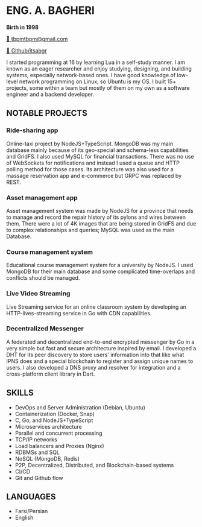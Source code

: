 # ENG. A. BAGHERI
**Birth in 1998** 

[📧 tbpmtbpm@gmail.com](mailto:tbpmtbpm@gmail.com)  

[🔗 Github/itsabgr](https://github.com/itsabgr) 


I started programming at 16 by learning Lua in a self-study manner.
I am known as an eager researcher and enjoy studying, designing, and building systems, especially network-based ones.
I have good knowledge of low-level network programming on Linux, so Ubuntu is my OS.
I built 15+ projects, some within a team but mostly of them on my own as a software engineer and a backend developer.


## NOTABLE PROJECTS

### Ride-sharing app
Online-taxi project by NodeJS+TypeScript.
MongoDB was my main database mainly because of its geo-special and schema-less capabilities and GridFS.
I also used MySQL for financial transactions.
There was no use of WebSockets for notifications and instead I used a queue and HTTP polling method for those cases.
Its architecture was also used for a massage reservation app and e-commerce but GRPC was replaced by REST.


### Asset management app
Asset management system was made by NodeJS for a province that needs to manage and record the repair history of its pylons and wires between them.
There were a lot of 4K images that are being stored in GridFS and due to complex relationships and queries; MySQL was used as the main Database.


### Course management system
Educational course management system for a university by NodeJS.
I used MongoDB for their main database and some complicated time-overlaps and conflicts should be managed.


### Live Video Streaming
Live Streaming service for an online classroom system by developing an HTTP-lives-streaming service in Go with CDN capabilities.


### Decentralized Messenger
A federated and decentralized end-to-end encrypted messenger by Go in a very simple but fast and secure architecture inspired by email.
I developed a DHT for its peer discovery to store users' information into that like what IPNS does and a special blockchain to register and assign unique names to users. I also developed a DNS proxy and resolver for integration and a cross-platform client library in Dart.


## SKILLS

* DevOps and Server Administration (Debian, Ubuntu)
* Containerization (Docker, Snap)
* C, Go, and NodeJS+TypeScript
* Microservices architecture
* Parallel and concurrent processing
* TCP/IP networks
* Load balancers and Proxies (Nginx)
* RDBMSs and SQL
* NoSQL (MongoDB, Redis)
* P2P, Decentralized, Distributed, and Blockchain-based systems
* CI/CD
* Git and Github flow


## LANGUAGES

* Farsi/Persian
* English

